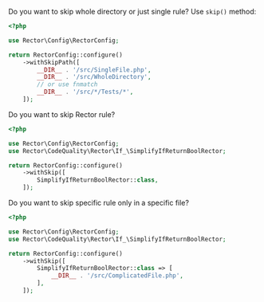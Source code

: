 Do you want to skip whole directory or just single rule? Use `skip()` method:

```php
<?php

use Rector\Config\RectorConfig;

return RectorConfig::configure()
    ->withSkipPath([
        __DIR__ . '/src/SingleFile.php',
        __DIR__ . '/src/WholeDirectory',
        // or use fnmatch
        __DIR__ . '/src/*/Tests/*',
    ]);
```

Do you want to skip Rector rule?

```php
<?php

use Rector\Config\RectorConfig;
use Rector\CodeQuality\Rector\If_\SimplifyIfReturnBoolRector;

return RectorConfig::configure()
    ->withSkip([
        SimplifyIfReturnBoolRector::class,
    ]);
```

Do you want to skip specific rule only in a specific file?

```php
<?php

use Rector\Config\RectorConfig;
use Rector\CodeQuality\Rector\If_\SimplifyIfReturnBoolRector;

return RectorConfig::configure()
    ->withSkip([
        SimplifyIfReturnBoolRector::class => [
            __DIR__ . '/src/ComplicatedFile.php',
        ],
    ]);
```
